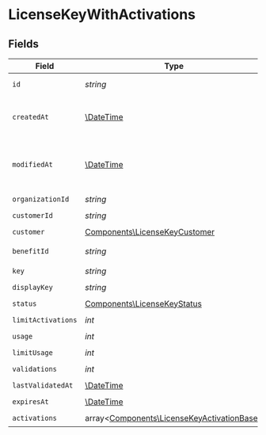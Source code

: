 # LicenseKeyWithActivations


## Fields

| Field                                                                                             | Type                                                                                              | Required                                                                                          | Description                                                                                       |
| ------------------------------------------------------------------------------------------------- | ------------------------------------------------------------------------------------------------- | ------------------------------------------------------------------------------------------------- | ------------------------------------------------------------------------------------------------- |
| `id`                                                                                              | *string*                                                                                          | :heavy_check_mark:                                                                                | The ID of the object.                                                                             |
| `createdAt`                                                                                       | [\DateTime](https://www.php.net/manual/en/class.datetime.php)                                     | :heavy_check_mark:                                                                                | Creation timestamp of the object.                                                                 |
| `modifiedAt`                                                                                      | [\DateTime](https://www.php.net/manual/en/class.datetime.php)                                     | :heavy_check_mark:                                                                                | Last modification timestamp of the object.                                                        |
| `organizationId`                                                                                  | *string*                                                                                          | :heavy_check_mark:                                                                                | N/A                                                                                               |
| `customerId`                                                                                      | *string*                                                                                          | :heavy_check_mark:                                                                                | N/A                                                                                               |
| `customer`                                                                                        | [Components\LicenseKeyCustomer](../../Models/Components/LicenseKeyCustomer.md)                    | :heavy_check_mark:                                                                                | N/A                                                                                               |
| `benefitId`                                                                                       | *string*                                                                                          | :heavy_check_mark:                                                                                | The benefit ID.                                                                                   |
| `key`                                                                                             | *string*                                                                                          | :heavy_check_mark:                                                                                | N/A                                                                                               |
| `displayKey`                                                                                      | *string*                                                                                          | :heavy_check_mark:                                                                                | N/A                                                                                               |
| `status`                                                                                          | [Components\LicenseKeyStatus](../../Models/Components/LicenseKeyStatus.md)                        | :heavy_check_mark:                                                                                | N/A                                                                                               |
| `limitActivations`                                                                                | *int*                                                                                             | :heavy_check_mark:                                                                                | N/A                                                                                               |
| `usage`                                                                                           | *int*                                                                                             | :heavy_check_mark:                                                                                | N/A                                                                                               |
| `limitUsage`                                                                                      | *int*                                                                                             | :heavy_check_mark:                                                                                | N/A                                                                                               |
| `validations`                                                                                     | *int*                                                                                             | :heavy_check_mark:                                                                                | N/A                                                                                               |
| `lastValidatedAt`                                                                                 | [\DateTime](https://www.php.net/manual/en/class.datetime.php)                                     | :heavy_check_mark:                                                                                | N/A                                                                                               |
| `expiresAt`                                                                                       | [\DateTime](https://www.php.net/manual/en/class.datetime.php)                                     | :heavy_check_mark:                                                                                | N/A                                                                                               |
| `activations`                                                                                     | array<[Components\LicenseKeyActivationBase](../../Models/Components/LicenseKeyActivationBase.md)> | :heavy_check_mark:                                                                                | N/A                                                                                               |